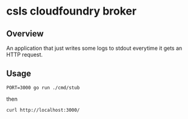 # csls cloudfoundry broker

## Overview

An application that just writes some logs to stdout everytime it gets an HTTP request.

## Usage

```
PORT=3000 go run ./cmd/stub
```

then

```
curl http://localhost:3000/
```
